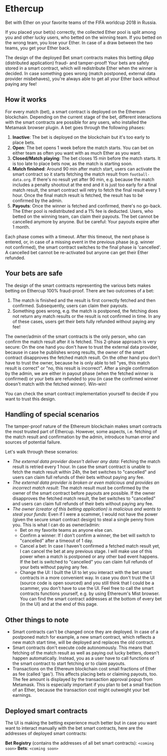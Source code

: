 Ethercup
========

Bet with Ether on your favorite teams of the FIFA worldcup 2018 in Russia.

If you placed your bet(s) correctly, the collected Ether pool is split among you and other lucky users, who betted on the winning team. If you betted on the wrong team, you lose your Ether. In case of a draw between the two
teams, you get your Ether back.

The design of the deployed Bet smart contracts makes this betting dApp (distributed application) fraud- and tamper-proof! Your bets are safely stored in a smart contract, which will redistribute Ether when the winner is decided. In case something goes wrong (match postponed, external data provider misbehaves), you're always able to get all your Ether back without paying any fee! 

How it works
------------

For every match (bet), a smart contract is deployed on the Ethereum blockchain. Depending on the current stage of the bet, different interactions with the smart contracts are possible for any users, who installed the Metamask browser plugin. A bet goes through the following phases:

1. **Inactive**: The bet is deployed on the blockchain but it's too early to place bets.
2. **Open**: The bet opens 1 week before the match starts. You can bet on either team as often you want with as much Ether as you want.
3. **Closed/Match playing**: The bet closes 15 min before the match starts. It is too late to place bets now, as the match is starting soon.
4. **Match finished**: Around 90 min after match start, users can activate the smart contract so it starts fetching the match result from `football-data.org`. If there's no result yet after 90 min, e.g. because the match includes a penalty shootout at the end and it is just too early for a final match result, the smart contract will retry to fetch the final result every 1 hour. Once the final match result is fetched, the result has to be confirmed by the admin.
5. **Payouts**: Once the winner is fetched and confirmed, there's no go-back. The Ether pool is redistributed and a 1% fee is deducted. Users, who betted on the winning team, can claim their payouts. The bet cannot be cancelled anymore by anyone. But be careful: Your payouts expire after 1 month.

Each phase comes with a timeout. After this timeout, the next phase is entered, or, in case of a missing event in the previous phase (e.g. winner not confirmed), the smart contract switches to the final phase is 'cancelled'. A cancelled bet cannot be re-activated but anyone can get their Ether refunded.

Your bets are safe
------------------
The design of the smart contracts representing the various bets makes betting on Ethercup 100% fraud-proof. There are two outcomes of a bet:

1. The match is finished and the result is first correctly fetched and then confirmed. Subsequently, users can claim their payouts.
2. Something goes wrong, e.g. the match is postponed, the fetching does not return any match results or the result is not confirmed in time. In any of these cases, users get their bets fully refunded without paying any fee!

The owner/admin of the smart contracts is the only person, who can confirm the match result after it is fetched. This 2-phase approach is very secure: On the one hand you don't have to trust the external data provider, because in case he publishes wrong results, the owner of the smart contract disapproves the fetched match result. On the other hand you don't have to trust the owner, because he is only able to tell "yes, this match result is correct" or "no, this result is incorrect". After a single confirmation by the admin, we are either in payout phase (when the fetched winner is confirmed) or your bets are refunded to you (in case the confirmed winner doesn't match with the fetched winner). Win-win!

You can check the smart contract implementation yourself to decide if you want to trust this design.

Handling of special scenarios
-----------------------------
The tamper-proof nature of the Ethereum blockchain makes smart contracts the most trusted part of Ethercup. However, some aspects, i.e. fetching of the match result and confirmation by the admin, introduce human error and sources of potential failure.

Let's walk through these scenarios:
* *The external data provider doesn't deliver any data*:
	Fetching the match result is retried every 1 hour. In case the smart contract is unable to fetch the match result within 24h, the bet switches to "cancelled" and users can claim full refunds of their bets without paying any fee.
* *The external data provider is broken or even malicious and provides an incorrect match result*:
	The match result must be confirmed by the owner of the smart contract before payouts are possible. If the owner disapproves the fetched match result, the bet switches to "cancelled" and users can claim full refunds of their bets without paying any fee.
* *The owner (creator of this betting application) is malicious and wants to steal your funds*: Even if I were a scammer, I would not have the power (given the secure smart contract design) to steal a single penny from you. This is what I can do as owner/admin:
	* Bet on my favorite teams as anyone else can.
    * Confirm a winner: If I don't confirm a winner, the bet will switch to "cancelled" after a timeout of 1 day.
    * Cancel a bet: In case I haven't confirmed a fetched match result yet, I can cancel the bet at any previous stage. I will make use of this power when a match is postponed or any other bad event happens. If the bet is switched to "cancelled" you can claim full refunds of your bets without paying any fee.
    * Change the UI: I built the UI to let you interact with the bet smart contracts in a more convenient way. In case you don't trust the UI (source code is open sourced) and you still think that I could be a scammer, you don't have to use the UI. Feel free to call the smart contracts functions yourself, e.g. by using Ethereum's Mist browser. You can find the smart contract addresses at the bottom of every bet (in the UI) and at the end of this page.

Other things to note
--------------------
* Smart contracts can't be changed once they are deployed. In case of a postponed match for example, a new smart contract, which reflects a new match start time, will be deployed and replaces the old contract.
* Smart contracts don't execute code autonomously. This means that fetching of the match result as well as paying out lucky betters, doesn't happen automatically. Instead, you as a user have to call functions of the smart contract to start fetching or to claim payouts.
* Transactions on the Ethereum blockchain cost small fractions of Ether as fee (called 'gas'). This affects placing bets or claiming payouts, too. The fee amount is displayed by the transaction approval popup from Metamask. This is especially important if you plan to bet a small fraction of an Ether, because the transaction cost might outweight your bet earnings. 

Deployed smart contracts
------------------------
The UI is making the betting experience much better but in case you want want to interact manually with the bet smart contracts, here are the addresses of deployed smart contracts:

**Bet Registry** (contains the addresses of all bet smart contracts): `<coming soon>`
**Bets**:
`<coming soon>`

